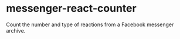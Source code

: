 # messenger-react-counter
Count the number and type of reactions from a Facebook messenger archive.
